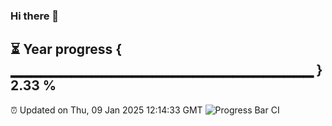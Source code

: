 ### Hi there 👋
⏳ Year progress { ▁▁▁▁▁▁▁▁▁▁▁▁▁▁▁▁▁▁▁▁▁▁▁▁▁▁▁▁▁▁ } 2.33 %
---
⏰ Updated on Thu, 09 Jan 2025 12:14:33 GMT
![Progress Bar CI](https://github.com/Moyi321/Moyi321/workflows/Progress%20Bar%20CI/badge.svg)
